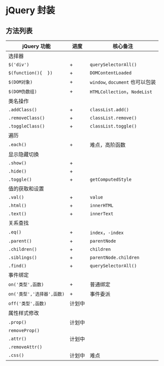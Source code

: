 # jQuery 封装

## 方法列表

| jQuery 功能                | 进度   | 核心备注                        |
| -------------------------- | ------ | ------------------------------- |
| 选择器                     |        |                                 |
| `$('div')`                 | +      | `querySelectorAll()`            |
| `$(function(){  })`        | +      | `DOMContentLoaded`              |
| `$(DOM对象)`               | +      | `window`, `document` 也可以包装 |
| `$(DOM伪数组)`             | +      | `HTMLCollection`，`NodeList`    |
| 类名操作                   |        |                                 |
| `.addClass()`              | +      | `classList.add()`               |
| `.removeClass()`           | +      | `classList.remove()`            |
| `.toggleClass()`           | +      | `classList.toggle()`            |
| 遍历                       |        |                                 |
| `.each()`                  | +      | 难点，高阶函数                  |
| 显示隐藏切换               |        |                                 |
| `.show()`                  | +      |                                 |
| `.hide()`                  | +      |                                 |
| `.toggle()`                | +      | `getComputedStyle`              |
| 值的获取和设置             |        |                                 |
| `.val()`                   | +      | `value`                         |
| `.html()`                  | +      | `innerHTML`                     |
| `.text()`                  | +      | `innerText`                     |
| 关系查找                   |        |                                 |
| `.eq()`                    | +      | `index`，`-index`               |
| `.parent()`                | +      | `parentNode`                    |
| `.children()`              | +      | `children`                      |
| `.siblings()`              | +      | `parentNode.children`           |
| `.find()`                  | +      | `querySelectorAll()`            |
| 事件绑定                   |        |                                 |
| `on('类型',函数)`          | +      | 普通绑定                        |
| `on('类型','选择器',函数)` | +      | 事件委派                        |
| `off('类型',函数)`         | 计划中 |                                 |
| 属性样式修改               |        |                                 |
| `.prop()`                  | 计划中 |                                 |
| `removeProp()`             |        |                                 |
| `.attr()`                  | 计划中 |                                 |
| `.removeAttr()`            |        |                                 |
| `.css()`                   | 计划中 | 难点                            |



